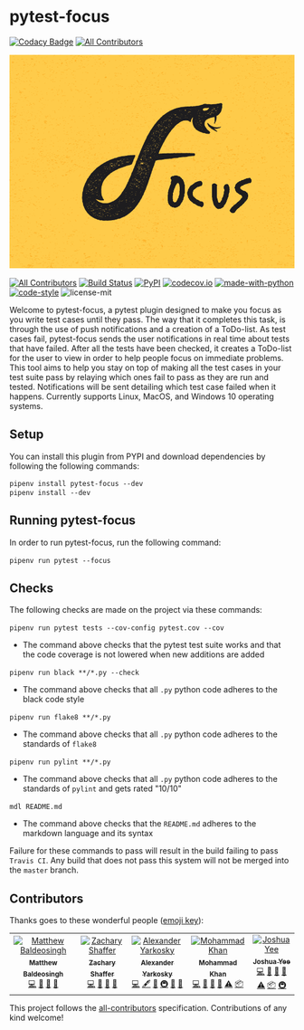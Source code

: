 # pytest-focus
[![Codacy Badge](https://api.codacy.com/project/badge/Grade/a5522e362cd8486d9df3819918285163)](https://app.codacy.com/app/Alex-Yarkosky/pytest-focus?utm_source=github.com&utm_medium=referral&utm_content=inTestiGator/pytest-focus&utm_campaign=Badge_Grade_Dashboard)
[![All Contributors](https://img.shields.io/badge/all_contributors-5-orange.svg?style=flat-square)](#contributors)

![pytest-focus](static/focus-logo.png "pytest-focus logo")

[![All Contributors](https://img.shields.io/badge/all_contributors-5-orange.svg?style=flat-square)](#contributors)
[![Build Status](https://api.travis-ci.com/inTestiGator/pytest-focus.svg?branch=master)](https://travis-ci.com/inTestiGator/pytest-focus)
[![PyPI](https://img.shields.io/pypi/v/pytest-focus.svg?style=plastic)](https://pypi.org/project/pytest-focus/)
[![codecov.io](http://codecov.io/github/inTestiGator/pytest-focus/coverage.svg?branch=master)](http://codecov.io/github/inTestiGator/pytest-focus?branch=master)
[![made-with-python](https://img.shields.io/badge/Made%20with-Python-orange.svg)](https://www.python.org/)
[![code-style](https://img.shields.io/badge/code%20style-black-000000.svg)](https://github.com/ambv/black)
![license-mit](https://img.shields.io/github/license/inTestiGator/pytest-focus.svg)

Welcome to pytest-focus, a pytest plugin designed to make you focus as you write
test cases until they pass. The way that it completes this task, is through the
use of push notifications and a creation of a ToDo-list. As test cases fail,
pytest-focus sends the user notifications in real time about tests that have failed.
After all the tests have been checked, it creates a ToDo-list for the user to view
in order to help people focus on immediate problems. This tool aims to help
you stay on top of making all the test cases in your test suite pass by relaying
which ones fail to pass as they are run and tested. Notifications will be sent detailing which test case failed when it happens. Currently supports Linux,
MacOS, and Windows 10 operating systems.

## Setup
You can install this plugin from PYPI  and download dependencies by following
the following commands:

```
pipenv install pytest-focus --dev
pipenv install --dev
```

## Running pytest-focus

In order to run pytest-focus, run the following command:

`pipenv run pytest --focus`

## Checks

The following checks are made on the project via these commands:

`pipenv run pytest tests --cov-config pytest.cov --cov`

* The command above checks that the pytest test suite works and that the code
    coverage is not lowered when new additions are added

`pipenv run black **/*.py --check`

* The command above checks that all `.py` python code adheres to the black
  code style

`pipenv run flake8 **/*.py`

* The command above checks that all `.py` python code adheres to the standards
    of `flake8`

`pipenv run pylint **/*.py`

* The command above checks that all `.py` python code adheres to the standards
    of `pylint` and gets rated "10/10"

`mdl README.md`

* The command above checks that the `README.md` adheres to the markdown
    language and its syntax

Failure for these commands to pass will result in the build failing to pass
`Travis CI`. Any build that does not pass this system will not be merged into
the `master` branch.

## Contributors

Thanks goes to these wonderful people ([emoji key](https://allcontributors.org/docs/en/emoji-key)):

<!-- ALL-CONTRIBUTORS-LIST:START - Do not remove or modify this section -->
<!-- prettier-ignore -->
<table><tr><td align="center"><a href="https://github.com/baldeosinghm"><img src="https://avatars0.githubusercontent.com/u/42876742?v=4" width="100px;" alt="Matthew Baldeosingh"/><br /><sub><b>Matthew Baldeosingh</b></sub></a><br /><a href="https://github.com/inTestiGator/pytest-focus/commits?author=baldeosinghm" title="Code">💻</a> <a href="https://github.com/inTestiGator/pytest-focus/commits?author=baldeosinghm" title="Documentation">📖</a> <a href="#ideas-baldeosinghm" title="Ideas, Planning, & Feedback">🤔</a> <a href="#review-baldeosinghm" title="Reviewed Pull Requests">👀</a></td><td align="center"><a href="http://www.shafferz.com"><img src="https://avatars1.githubusercontent.com/u/26298864?v=4" width="100px;" alt="Zachary Shaffer"/><br /><sub><b>Zachary Shaffer</b></sub></a><br /><a href="https://github.com/inTestiGator/pytest-focus/commits?author=shafferz" title="Code">💻</a> <a href="#ideas-shafferz" title="Ideas, Planning, & Feedback">🤔</a> <a href="#review-shafferz" title="Reviewed Pull Requests">👀</a> <a href="#question-shafferz" title="Answering Questions">💬</a></td><td align="center"><a href="http://alexander.yarkosky.xyz"><img src="https://avatars1.githubusercontent.com/u/36210455?v=4" width="100px;" alt="Alexander Yarkosky"/><br /><sub><b>Alexander Yarkosky</b></sub></a><br /><a href="https://github.com/inTestiGator/pytest-focus/commits?author=Alex-Yarkosky" title="Code">💻</a> <a href="#content-Alex-Yarkosky" title="Content">🖋</a> <a href="https://github.com/inTestiGator/pytest-focus/commits?author=Alex-Yarkosky" title="Documentation">📖</a> <a href="#infra-Alex-Yarkosky" title="Infrastructure (Hosting, Build-Tools, etc)">🚇</a> <a href="#review-Alex-Yarkosky" title="Reviewed Pull Requests">👀</a> <a href="#design-Alex-Yarkosky" title="Design">🎨</a></td><td align="center"><a href="https://github.com/ilikerustoo"><img src="https://avatars3.githubusercontent.com/u/25516043?v=4" width="100px;" alt="Mohammad Khan"/><br /><sub><b>Mohammad Khan</b></sub></a><br /><a href="https://github.com/inTestiGator/pytest-focus/commits?author=ilikerustoo" title="Code">💻</a> <a href="https://github.com/inTestiGator/pytest-focus/commits?author=ilikerustoo" title="Documentation">📖</a> <a href="#ideas-ilikerustoo" title="Ideas, Planning, & Feedback">🤔</a> <a href="#review-ilikerustoo" title="Reviewed Pull Requests">👀</a> <a href="https://github.com/inTestiGator/pytest-focus/commits?author=ilikerustoo" title="Tests">⚠️</a> <a href="#platform-ilikerustoo" title="Packaging/porting to new platform">📦</a></td><td align="center"><a href="https://github.com/yeej2"><img src="https://avatars1.githubusercontent.com/u/22895281?v=4" width="100px;" alt="Joshua Yee"/><br /><sub><b>Joshua Yee</b></sub></a><br /><a href="https://github.com/inTestiGator/pytest-focus/commits?author=yeej2" title="Code">💻</a> <a href="https://github.com/inTestiGator/pytest-focus/commits?author=yeej2" title="Documentation">📖</a> <a href="#ideas-yeej2" title="Ideas, Planning, & Feedback">🤔</a> <a href="#review-yeej2" title="Reviewed Pull Requests">👀</a> <a href="https://github.com/inTestiGator/pytest-focus/commits?author=yeej2" title="Tests">⚠️</a> <a href="#platform-yeej2" title="Packaging/porting to new platform">📦</a> <a href="#infra-yeej2" title="Infrastructure (Hosting, Build-Tools, etc)">🚇</a></td></tr></table>

<!-- ALL-CONTRIBUTORS-LIST:END -->

This project follows the [all-contributors](https://github.com/all-contributors/all-contributors) specification. Contributions of any kind welcome!
